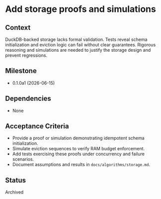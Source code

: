 # Add storage proofs and simulations

## Context
DuckDB-backed storage lacks formal validation. Tests reveal schema initialization
and eviction logic can fail without clear guarantees. Rigorous reasoning and
simulations are needed to justify the storage design and prevent regressions.

## Milestone
- 0.1.0a1 (2026-06-15)

## Dependencies
- None

## Acceptance Criteria
- Provide a proof or simulation demonstrating idempotent schema initialization.
- Simulate eviction sequences to verify RAM budget enforcement.
- Add tests exercising these proofs under concurrency and failure scenarios.
- Document assumptions and results in `docs/algorithms/storage.md`.

## Status
Archived
